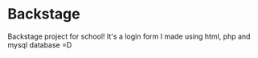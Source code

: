 # Backstage

Backstage project for school! It's a login form I made using html, php and mysql database =D
